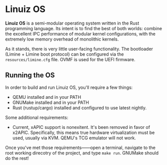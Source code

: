 # Linuiz OS

**Linuiz OS** is a semi-modular operating system written in the Rust programming language. Its intent is to find the best of both worlds: combine the excellent IPC performance of modular kernel configurations, with the extremely low memory overhead of monolithic kernels.

As it stands, there is very little user-facing functionality. The bootloader (Limine + Limine boot protocol) can be configured via the `resources/limine.cfg` file. OVMF is used for the UEFI firmware.


## Running the OS
In order to build and run Linuiz OS, you'll require a few things:
- QEMU installed and in your PATH
- GNUMake installed and in your PATH
- Rust (rustup/cargo) installed and configured to use latest nightly.

Some additional requirements:
- Current, xAPIC support is nonexitent. It's been removed in favor of x2APIC. Specifically, this means true hardware virtualization must be used, usually via KVM. QEMU's TCG emulator will not work.

Once you've met those requirements——open a terminal, navigate to the root working direcotry of the project, and type  `make run`. GNUMake should do the rest!
